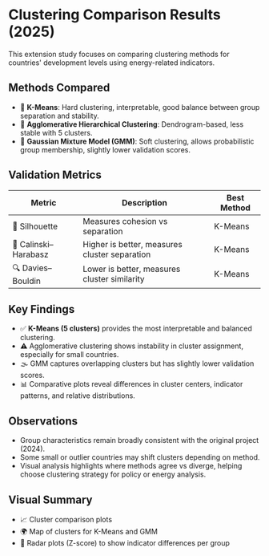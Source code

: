# Clustering Comparison Results (2025)

This extension study focuses on comparing clustering methods for countries' development levels using energy-related indicators.

## Methods Compared
- 🔹 **K-Means**: Hard clustering, interpretable, good balance between group separation and stability.
- 🔹 **Agglomerative Hierarchical Clustering**: Dendrogram-based, less stable with 5 clusters.
- 🔹 **Gaussian Mixture Model (GMM)**: Soft clustering, allows probabilistic group membership, slightly lower validation scores.

## Validation Metrics
| Metric | Description | Best Method |
|--------|------------|-------------|
| 🧩 Silhouette | Measures cohesion vs separation | K-Means |
| 📏 Calinski–Harabasz | Higher is better, measures cluster separation | K-Means |
| 🔍 Davies–Bouldin | Lower is better, measures cluster similarity | K-Means |

## Key Findings
- ✅ **K-Means (5 clusters)** provides the most interpretable and balanced clustering.
- ⚠️ Agglomerative clustering shows instability in cluster assignment, especially for small countries.
- 🌫️ GMM captures overlapping clusters but has slightly lower validation scores.
- 📊 Comparative plots reveal differences in cluster centers, indicator patterns, and relative distributions.

## Observations
- Group characteristics remain broadly consistent with the original project (2024).
- Some small or outlier countries may shift clusters depending on method.
- Visual analysis highlights where methods agree vs diverge, helping choose clustering strategy for policy or energy analysis.

## Visual Summary
- 📈 Cluster comparison plots
- 🌍 Map of clusters for K-Means and GMM
- 🔹 Radar plots (Z-score) to show indicator differences per group
